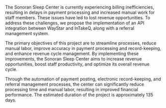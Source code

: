 The Sonoran Sleep Center is currently experiencing billing inefficiencies, resulting in delays in payment processing and increased manual work for staff members. These issues have led to lost revenue opportunities. To address these challenges, we propose the implementation of an API integration between WayStar and InTakeQ, along with a referral management system.

The primary objectives of this project are to streamline processes, reduce manual labor, improve accuracy in payment processing and record-keeping, and enhance revenue cycle management. By implementing these improvements, the Sonoran Sleep Center aims to increase revenue opportunities, boost staff productivity, and optimize its overall revenue cycle.

Through the automation of payment posting, electronic record-keeping, and referral management processes, the center can significantly reduce processing time and manual labor, resulting in improved financial performance. The estimated duration of the project is approximately 135 days.
